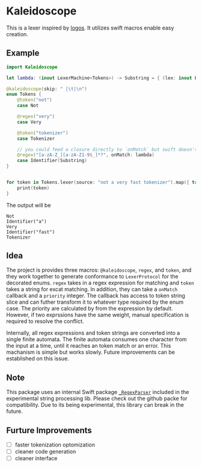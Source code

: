 # Kaleidoscope

This is a lexer inspired by [logos](https://github.com/maciejhirsz/logos). It utilizes swift macros enable easy creation. 

## Example

```swift
import Kaleidoscope

let lambda: (inout LexerMachine<Tokens>) -> Substring = { (lex: inout LexerMachine<Tokens>) in lex.slice }

@kaleidoscope(skip: " |\t|\n")
enum Tokens {
    @token("not")
    case Not

    @regex("very")
    case Very

    @token("tokenizer")
    case Tokenizer

    // you could feed a closure directly to `onMatch` but swift doesn't like it for some reason...?
    @regex("[a-zA-Z_][a-zA-Z1-9$_]*?", onMatch: lambda) 
    case Identifier(Substring)
}


for token in Tokens.lexer(source: "not a very fast tokenizer").map({ try! $0.get() }) {
    print(token)
}
```

The output will be 

```text
Not
Identifier("a")
Very
Identifier("fast")
Tokenizer
```

## Idea

The project is provides three macros: `@kaleidoscope`, `regex`, and `token`, and they work together to generate conformance to `LexerProtocol` for the decorated  enums. `regex` takes in a regex expression for matching and `token` takes a string for excat matching. In addition, they can take a `onMatch` callback and a `priority` integer. The callback has access to token string slice and can futher transform it to whatever type required by the enum case. The priority are calculated by from the expression by default. However, if two exprssions have the same weight, manual specification is required to resolve the conflict. 

Internally, all regex expressions and token strings are converted into a single finite automata. The finite automata consumes one character from the input at a time, until it reaches an token match or an error. This machanism is simple but works slowly. Future improvements can be established on this issue. 

## Note 

This package uses an internal Swift package [`_RegexParser`](https://github.com/apple/swift-experimental-string-processing) included in the experimental string processing lib. Please check out the github packe for compatibility. Due to its being experimental, this library can break in the future. 

## Furture Improvements

- [ ] faster tokenization optomization 
- [ ] cleaner code generation 
- [ ] cleaner interface

